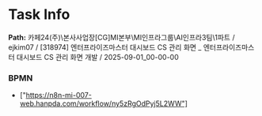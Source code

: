 # Task Info

**Path:** 카페24(주)\본사사업장\[CG]MI본부\MI인프라그룹\AI인프라3팀\1파트 / ejkim07 / [318974] 엔터프라이즈마스터 대시보드 CS 관리 화면 _ 엔터프라이즈마스터 대시보드 CS 관리 화면 개발 / 2025-09-01_00-00-00

### BPMN
- ["https://n8n-mi-007-web.hanpda.com/workflow/ny5zRgOdPyj5L2WW"]

